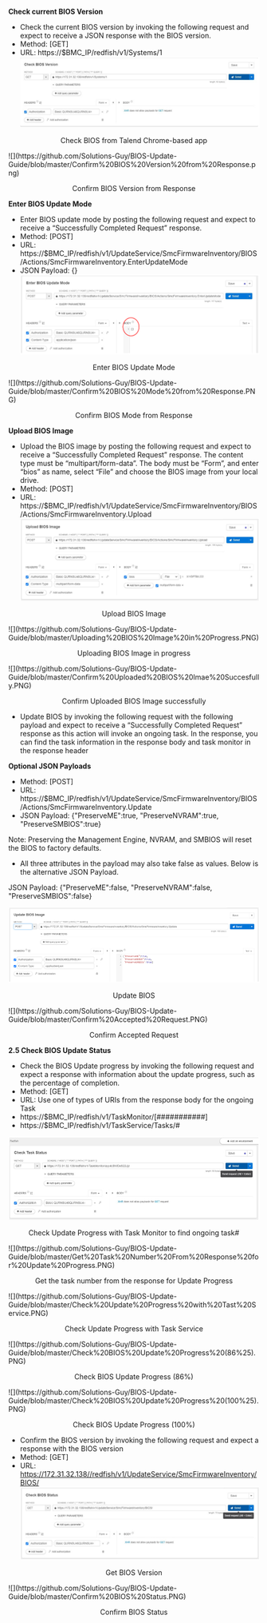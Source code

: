 **Check current BIOS Version**
* Check the current BIOS version by invoking the following request and expect to receive a JSON response with the BIOS version.
* Method: [GET]
* URL: https://$BMC_IP/redfish/v1/Systems/1
![](https://github.com/Solutions-Guy/BIOS-Update-Guide/blob/master/Check%20BIOS%20from%20Talend%20Chrome-based%20App.png)
<p align="center">Check BIOS from Talend Chrome-based app</p>
![](https://github.com/Solutions-Guy/BIOS-Update-Guide/blob/master/Confirm%20BIOS%20Version%20from%20Response.png)
<p align="center">Confirm BIOS Version from Response</p>

**Enter BIOS Update Mode**
* Enter BIOS update mode by posting the following request and expect to receive a “Successfully Completed Request” response.
* Method: [POST]
* URL: https://$BMC_IP/redfish/v1/UpdateService/SmcFirmwareInventory/BIOS/Actions/SmcFirmwareInventory.EnterUpdateMode
* JSON Payload: {}
![](https://github.com/Solutions-Guy/BIOS-Update-Guide/blob/master/Enter%20BIOS%20Update%20Mode.PNG)
<p align="center">Enter BIOS Update Mode</p>
![](https://github.com/Solutions-Guy/BIOS-Update-Guide/blob/master/Confirm%20BIOS%20Mode%20from%20Response.PNG)
<p align="center">Confirm BIOS Mode from Response</p>

**Upload BIOS Image**
* Upload the BIOS image by posting the following request and expect to receive a “Successfully Completed Request” response. The content type must be “multipart/form-data”. The body must be “Form”, and enter “bios” as name, select “File” and choose the BIOS image from your local drive. 
* Method: [POST]
* URL: https://$BMC_IP/redfish/v1/UpdateService/SmcFirmwareInventory/BIOS/Actions/SmcFirmwareInventory.Upload
![](https://github.com/Solutions-Guy/BIOS-Update-Guide/blob/master/Upload%20BIOS%20Image.PNG)
<p align="center">Upload BIOS Image</p>
![](https://github.com/Solutions-Guy/BIOS-Update-Guide/blob/master/Uploading%20BIOS%20Image%20in%20Progress.PNG)
<p align="center">Uploading BIOS Image in progress</p>
![](https://github.com/Solutions-Guy/BIOS-Update-Guide/blob/master/Confirm%20Uploaded%20BIOS%20Imae%20Succesfully.PNG)
<p align="center">Confirm Uploaded BIOS Image successfully</p>

* Update BIOS by invoking the following request with the following payload and expect to receive a “Successfully Completed Request” response as this action will invoke an ongoing task. In the response, you can find the task information in the response body and task monitor in the response header

**Optional JSON Payloads**

* Method: [POST]
* URL: https://$BMC_IP/redfish/v1/UpdateService/SmcFirmwareInventory/BIOS/Actions/SmcFirmwareInventory.Update
* JSON Payload:
{"PreserveME":true, 
 "PreserveNVRAM":true,
 "PreserveSMBIOS":true}
 
 Note: Preserving the Management Engine, NVRAM, and SMBIOS will reset the BIOS to factory defaults.

* All three attributes in the payload may also take false as values. Below is the alternative JSON Payload.

JSON Payload:
{"PreserveME":false, 
 "PreserveNVRAM":false,
 "PreserveSMBIOS":false}
 
![](https://github.com/Solutions-Guy/BIOS-Update-Guide/blob/master/Update%20BIOS.PNG)
<p align="center">Update BIOS</p>
![](https://github.com/Solutions-Guy/BIOS-Update-Guide/blob/master/Confirm%20Accepted%20Request.PNG)
<p align="center">Confirm Accepted Request</p>

**2.5	Check BIOS Update Status**

* Check the BIOS Update progress by invoking the following request and expect a response with information about the update progress, such as the percentage of completion.
* Method: [GET]
* URL: Use one of types of URIs from the response body for the ongoing Task
* https://$BMC_IP/redfish/v1/TaskMonitor/[###########]
* https://$BMC_IP/redfish/v1/TaskService/Tasks/#

![](https://github.com/Solutions-Guy/BIOS-Update-Guide/blob/master/Check%20Update%20Progress%20with%20Task%20Monitor%20to%20Find%20Ongoing%20Task%23.PNG)
<p align="center">Check Update Progress with Task Monitor to find ongoing task#</p>
![](https://github.com/Solutions-Guy/BIOS-Update-Guide/blob/master/Get%20Task%20Number%20From%20Response%20for%20Update%20Progress.PNG)
<p align="center">Get the task number from the response for Update Progress</p>
![](https://github.com/Solutions-Guy/BIOS-Update-Guide/blob/master/Check%20Update%20Progress%20with%20Tast%20Service.PNG)
<p align="center">Check Update Progress with Task Service</p>
![](https://github.com/Solutions-Guy/BIOS-Update-Guide/blob/master/Check%20BIOS%20Update%20Progress%20(86%25).PNG)
<p align="center">Check BIOS Update Progress (86%)</p>
![](https://github.com/Solutions-Guy/BIOS-Update-Guide/blob/master/Check%20BIOS%20Update%20Progress%20(100%25).PNG)
<p align="center">Check BIOS Update Progress (100%)</p>

* Confirm the BIOS version by invoking the following request and expect a response with the BIOS version
* Method: [GET]
* URL: https://172.31.32.138//redfish/v1/UpdateService/SmcFirmwareInventory/BIOS/
![](https://github.com/Solutions-Guy/BIOS-Update-Guide/blob/master/Get%20BIOS%20Version.PNG)
<p align="center">Get BIOS Version</p>
![](https://github.com/Solutions-Guy/BIOS-Update-Guide/blob/master/Confirm%20BIOS%20Status.PNG)
<p align="center">Confirm BIOS Status</p>
